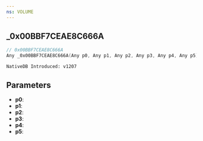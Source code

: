 ```yaml
---
ns: VOLUME
---
```

## _0x00BBF7CEAE8C666A

```c
// 0x00BBF7CEAE8C666A
Any _0x00BBF7CEAE8C666A(Any p0, Any p1, Any p2, Any p3, Any p4, Any p5);
```

```
NativeDB Introduced: v1207
```

## Parameters
* **p0**:
* **p1**:
* **p2**:
* **p3**:
* **p4**:
* **p5**:
